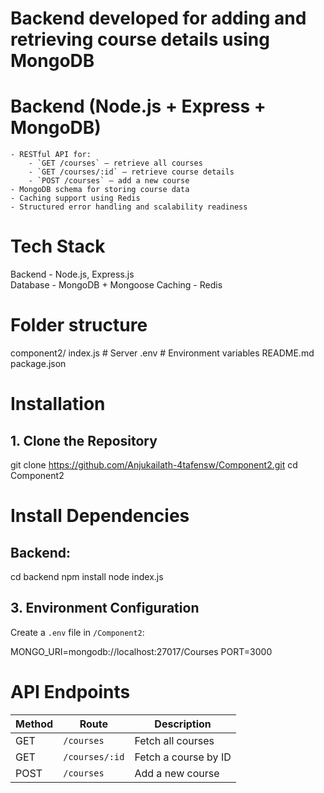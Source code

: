 
# Backend developed for adding and retrieving course details using MongoDB
# Backend (Node.js + Express + MongoDB)
    - RESTful API for:
        - `GET /courses` – retrieve all courses
        - `GET /courses/:id` – retrieve course details
        - `POST /courses` – add a new course
    - MongoDB schema for storing course data
    - Caching support using Redis
    - Structured error handling and scalability readiness

# Tech Stack
  Backend     - Node.js, Express.js          
  Database    - MongoDB + Mongoose
  Caching     - Redis

# Folder structure
component2/
    index.js         # Server
    .env             # Environment variables
    README.md
    package.json

# Installation

## 1. Clone the Repository

git clone https://github.com/Anjukailath-4tafensw/Component2.git
cd Component2

# Install Dependencies

## Backend:
cd backend
npm install
node index.js

## 3. Environment Configuration

Create a `.env` file in `/Component2`:

MONGO_URI=mongodb://localhost:27017/Courses
PORT=3000

# API Endpoints

| Method | Route            | Description                  |
|--------|------------------|------------------------------|
| GET    | `/courses`       | Fetch all courses            |
| GET    | `/courses/:id`   | Fetch a course by ID         |
| POST   | `/courses`       | Add a new course             |
